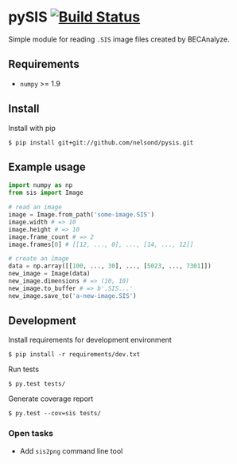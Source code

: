 # pySIS [![Build Status](https://travis-ci.org/nelsond/pysis.svg?branch=master)](https://travis-ci.org/nelsond/pysis)

Simple module for reading `.SIS` image files created by BECAnalyze.

## Requirements

- `numpy` >= 1.9

## Install

Install with pip

```shell
$ pip install git+git://github.com/nelsond/pysis.git
```

## Example usage

```python
import numpy as np
from sis import Image

# read an image
image = Image.from_path('some-image.SIS')
image.width # => 10
image.height # => 10
image.frame_count # => 2
image.frames[0] # [[12, ..., 0], ..., [14, ..., 12]]

# create an image
data = np.array([[100, ..., 30], ..., [5023, ..., 7301]])
new_image = Image(data)
new_image.dimensions # => (10, 10)
new_image.to_buffer # => b'.SIS...'
new_image.save_to('a-new-image.SIS')
```

## Development

Install requirements for development environment

```shell
$ pip install -r requirements/dev.txt
```

Run tests

```shell
$ py.test tests/
```

Generate coverage report

```shell
$ py.test --cov=sis tests/
```

### Open tasks

- Add `sis2png` command line tool
